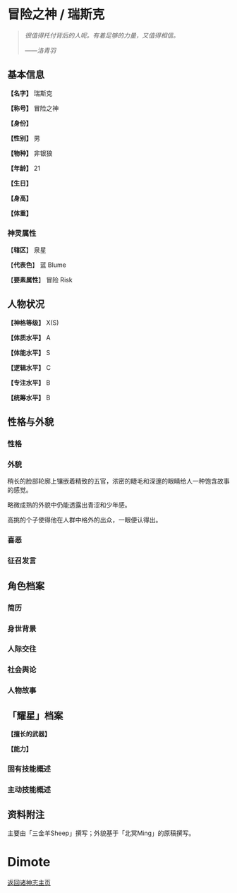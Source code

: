 # 冒险之神 / 瑞斯克

> *很值得托付背后的人呢。有着足够的力量，又值得相信。*
>
> ——*洛青羽*

## 基本信息

**【名字】** 瑞斯克

**【称号】** 冒险之神

**【身份】** 

**【性别】** 男

**【物种】** 非银狼

**【年龄】** 21

**【生日】** 

**【身高】** 

**【体重】** 

### 神灵属性

【**辖区**】 泉星

【**代表色**】 蓝 Blume

【**要素属性**】 冒险 Risk

## 人物状况

**【神格等级】** X(S)

**【体质水平】** A

**【体能水平】** S

**【逻辑水平】** C

**【专注水平】** B

**【统筹水平】** B

## 性格与外貌

### 性格

### 外貌

稍长的脸部轮廓上镶嵌着精致的五官，浓密的睫毛和深邃的眼睛给人一种饱含故事的感觉。

略微成熟的外貌中仍能透露出青涩和少年感。

高挑的个子使得他在人群中格外的出众，一眼便认得出。

### 喜恶

### 征召发言

## 角色档案

### 简历

### 身世背景

### 人际交往

### 社会舆论

### 人物故事

## 「耀星」档案

**【擅长的武器】** 

**【能力】** 

### 固有技能概述

### 主动技能概述

## 资料附注

主要由「三金羊Sheep」撰写；外貌基于「北冥Ming」的原稿撰写。

# Dimote

[返回诸神志主页](index.md/)
